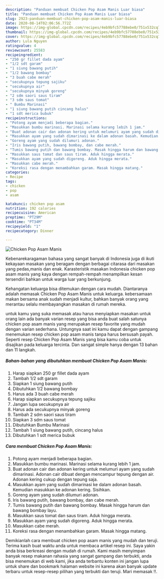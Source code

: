 ```yaml
---
description: "Panduan membuat Chicken Pop Asam Manis Luar biasa"
title: "Panduan membuat Chicken Pop Asam Manis Luar biasa"
slug: 2923-panduan-membuat-chicken-pop-asam-manis-luar-biasa
date: 2020-08-14T02:06:56.772Z
image: https://img-global.cpcdn.com/recipes/4eb9bfc57788ebe0/751x532cq70/chicken-pop-asam-manis-foto-resep-utama.jpg
thumbnail: https://img-global.cpcdn.com/recipes/4eb9bfc57788ebe0/751x532cq70/chicken-pop-asam-manis-foto-resep-utama.jpg
cover: https://img-global.cpcdn.com/recipes/4eb9bfc57788ebe0/751x532cq70/chicken-pop-asam-manis-foto-resep-utama.jpg
author: Lula Nguyen
ratingvalue: 4
reviewcount: 25583
recipeingredient:
- "250 gr fillet dada ayam"
- "1/2 sdt garam"
- "1 siung bawang putih"
- "1/2 bawang bombay"
- "3 buah cabe merah"
- "secukupnya tepung sajiku"
- "secukupnya air"
- "secukupnya minyak goreng"
- "2 sdm saori saus tiram"
- "3 sdm saus tomat"
- " Bumbu Marinasi"
- "1 siung bawang putih cincang halus"
- "1 sdt merica bubuk"
recipeinstructions:
- "Potong ayam menjadi beberapa bagian."
- "Masukkan bumbu marinasi. Marinasi selama kurang lebih 1 jam."
- "Buat adonan cair dan adonan kering untuk melumuri ayam yang sudah dimarinasi. Adonan cair dibuat dengan mencampur tepung dengan air. Adonan kering cukup dengan tepung saja."
- "Masukkan ayam yang sudah dimarinasi ke dalam adonan basah. Kemudian masukkan ke adonan kering. Sisihkan."
- "Goreng ayam yang sudah dilumuri adonan."
- "Iris bawang putih, bawang bombay, dan cabe merah."
- "Tumis bawang putih dan bawang bombay. Masak hingga harum dan bawang bombay layu."
- "Masukkan saus tomat dan saus tiram. Aduk hingga merata."
- "Masukkan ayam yang sudah digoreng. Aduk hingga merata."
- "Masukkan cabe merah."
- "Koreksi rasa dengan menambahkan garam. Masak hingga matang."
categories:
- Recipe
tags:
- chicken
- pop
- asam

katakunci: chicken pop asam 
nutrition: 192 calories
recipecuisine: American
preptime: "PT29M"
cooktime: "PT34M"
recipeyield: "1"
recipecategory: Dinner

---
```



![Chicken Pop Asam Manis](https://img-global.cpcdn.com/recipes/4eb9bfc57788ebe0/751x532cq70/chicken-pop-asam-manis-foto-resep-utama.jpg)

Kebenarekaragaman bahasa yang sangat banyak di Indonesia juga di ikuti kekayaan masakan yang beragam dengan berbagai citarasa dari masakan yang pedas,manis dan enak. Karasteristik masakan Indonesia chicken pop asam manis yang kaya dengan rempah-rempah menampilkan kesan tersendiri bahkan untuk warga luar yang berkunjung.




Kehangatan keluarga bisa ditemukan dengan cara mudah. Diantaranya adalah memasak Chicken Pop Asam Manis untuk keluarga. kebersamaan makan bersama anak sudah menjadi kultur, bahkan banyak orang yang merantau selalu membayangkan masakan di rumah mereka.

untuk kamu yang suka memasak atau harus menyiapkan masakan untuk orang lain ada banyak varian resep yang bisa anda buat salah satunya chicken pop asam manis yang merupakan resep favorite yang mudah dengan varian sederhana. Untungnya saat ini kamu dapat dengan gampang menemukan resep chicken pop asam manis tanpa harus bersusah payah.
Seperti resep Chicken Pop Asam Manis yang bisa kamu coba untuk disajikan pada keluarga tercinta. Dan sangat simple hanya dengan 13 bahan dan 11 langkah.


<!--inarticleads1-->

##### Bahan-bahan yang dibutuhkan membuat Chicken Pop Asam Manis:

1. Harap siapkan 250 gr fillet dada ayam
1. Tambah 1/2 sdt garam
1. Siapkan 1 siung bawang putih
1. Dibutuhkan 1/2 bawang bombay
1. Harus ada 3 buah cabe merah
1. Harap siapkan secukupnya tepung sajiku
1. Jangan lupa secukupnya air
1. Harus ada secukupnya minyak goreng
1. Tambah 2 sdm saori saus tiram
1. Siapkan 3 sdm saus tomat
1. Dibutuhkan  Bumbu Marinasi
1. Tambah 1 siung bawang putih, cincang halus
1. Dibutuhkan 1 sdt merica bubuk




<!--inarticleads2-->

##### Cara membuat  Chicken Pop Asam Manis:

1. Potong ayam menjadi beberapa bagian.
1. Masukkan bumbu marinasi. Marinasi selama kurang lebih 1 jam.
1. Buat adonan cair dan adonan kering untuk melumuri ayam yang sudah dimarinasi. Adonan cair dibuat dengan mencampur tepung dengan air. Adonan kering cukup dengan tepung saja.
1. Masukkan ayam yang sudah dimarinasi ke dalam adonan basah. Kemudian masukkan ke adonan kering. Sisihkan.
1. Goreng ayam yang sudah dilumuri adonan.
1. Iris bawang putih, bawang bombay, dan cabe merah.
1. Tumis bawang putih dan bawang bombay. Masak hingga harum dan bawang bombay layu.
1. Masukkan saus tomat dan saus tiram. Aduk hingga merata.
1. Masukkan ayam yang sudah digoreng. Aduk hingga merata.
1. Masukkan cabe merah.
1. Koreksi rasa dengan menambahkan garam. Masak hingga matang.




Demikianlah cara membuat chicken pop asam manis yang mudah dan teruji. Terima kasih buat waktu anda untuk membaca artikel resep ini. Saya yakin anda bisa berkreasi dengan mudah di rumah. Kami masih menyimpan banyak resep makanan rahasia yang sangat gampang dan terbukti, anda bisa menemukan di web kami, jika anda terbantu konten ini jangan lupa untuk share dan bookmark halaman website ini karena akan banyak update terbaru untuk resep-resep pilihan yang terbukti dan teruji. Mari memasak !!. 
